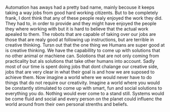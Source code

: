 Automation has aways had a pretty bad name, mainly becouse it keeps taking a way jobs from good hard working citizents. But to be completely frank, I dont think that any of these people realy enjoyed the work they did. They had to, in order to provide and they might have enjoyed the people they where working with but it is hard to believe that the actual work apealed to them. The robots that are capable of taking over our jobs are those that are realy good at following up instructions, but are terrible in creative thinking.
Tursn out that the one thing we Humans are super good at is creative thinking. We have the capabillity to come up with solutions that no other animal or machiene can. Solotions that are not only coming from practicality but als solutions that take other humans into account. 
Sadly most of our time is spent doing jobs that dont chalange our creative side, jobs that are very clear in what their goal is and how we are suposed to achieve them. Now imagine a world where we would never have to do things that do not require our creativity. Imagine a world where you would be constantly stimulated to come up with smart, fun and social solutions to everything you do. Nothing would ever come to a stand still. Systems would be come fluid and social and every person on the planet could influenc the world around from their own personal strenths and beliefs. 
